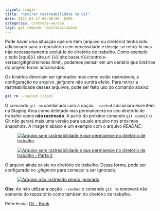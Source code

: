 ```yaml
---
layout: single
title: "Retirar rastreabilidade no Git"
date: 2021-03-17 06:50:00 -0300
categories: controle-versao
tags: git remover rastreabilidade
---
```


Pode haver uma situação que um item (arquivo ou diretório) tenha sido adicionado para o repositório sem necessidade e deseja-se retirá-lo mas não necessariamente excluí-lo do diretório de trabalho. Como exemplo citado [aqui]({{ site.url }}{{ site.baseurl}}/controle-versao/gitignore/index.html), podemos pensar em um cenário que binários do projeto foram adicionados.

Os binários deveriam ser ignorados mas como estão rastreáveis, a configuração no arquivo _.gitignore_ não surtirá efeito. Para retirar a rastreabilidade desses arquivos, pode ser feito uso do comando abaixo:

```bash
git rm --cached [item]
```

O comando `git rm` combinado com a opção `--cached` adicionará esse item na Staging Area como deletado mas permanecerá no seu diretório de trabalho como **não rastreado**. A partir do próximo comando `git commit` o Git não gerará mais uma versão para aquele arquivo nos próximos snapshots. A imagem abaixo é um exemplo com o arquivo _README_:

<figure>
    <a href="{{ site.url }}{{ site.baseurl }}/assets/images/retirado-rastreabilidade-arquivo-git.JPG">
        <img src="{{ site.url }}{{ site.baseurl }}/assets/images/retirado-rastreabilidade-arquivo-git.JPG" alt="Arquivo sem rastreabilidade e que permanece no diretório de trabalho">
    </a>
</figure>

<figure>
    <a href="{{ site.url }}{{ site.baseurl }}/assets/images/retirado-rastreabilidade-arquivo-git-parte2.JPG">
        <img src="{{ site.url }}{{ site.baseurl }}/assets/images/retirado-rastreabilidade-arquivo-git-parte2.JPG" alt="Arquivo sem rastreabilidade e que permanece no diretório de trabalho - Parte 2">
    </a>
</figure>

O arquivo ainda existe no diretório de trabalho. Dessa forma, pode ser configurado no _.gitignore_ para começar a ser ignorado.

<figure>
    <a href="{{ site.url}}{{ site.baseurl }}/assets/images/arquivo-nao-rastreavel-ignorado.JPG">
        <img src="{{ site.url}}{{ site.baseurl }}/assets/images/arquivo-nao-rastreavel-ignorado.JPG" alt="Arquivo não rastreado sendo ignorado">
    </a>
</figure>

**Obs**: Ao não utilizar a opção `--cached` o comando `git rm` removerá não somente do repositório como também do diretório de trabalho.

Referência: [Git - Book](https://git-scm.com/book/en/v2)